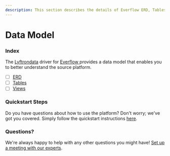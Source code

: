 ```yaml
---
description: This section describes the details of Everflow ERD, Tables, and Views.
---
```


# Data Model

### Index

The  [Lyftrondata](https://www.lyftrondata.com/) driver for [Everflow](https://www.lyftrondata.com/integration/everflow/)[ ](https://www.lyftrondata.com/integration/everflow/)provides a data model that enables you to better understand the source platform.

* [ ] [ERD](../../../marketing-analytics/everflow/data-model/erd.md)
* [ ] [Tables](../../../marketing-analytics/everflow/data-model/tables.md)
* [ ] [Views](../../../marketing-analytics/everflow/data-model/views.md)

### Quickstart Steps

Do you have questions about how to use the platform? Don't worry; we've got you covered. Simply follow the quickstart instructions [here](../../../../quickstart-steps.md).

### Questions? <a href="#questions" id="questions"></a>

We're always happy to help with any other questions you might have! [Set up a meeting with our experts](https://www.lyftrondata.com/book-a-meeting/).

